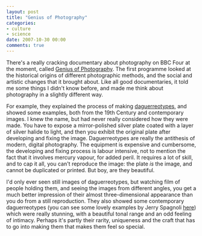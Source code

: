 ```yaml
---
layout: post
title: "Genius of Photography"
categories:
- culture
- science
date: 2007-10-30 00:00
comments: true
---
```


<p>There's a really cracking documentary about photography on BBC Four at the moment, called <a href="http://www.bbc.co.uk/photography/genius/">Genius of Photography</a>. The first programme looked at the historical origins of different photographic methods, and the social and artistic changes that it brought about. Like all good documentaries, it told me some things I didn't know before, and made me think about photography in a slightly different way.</p>

<p>For example, they explained the process of making <a href="http://en.wikipedia.org/wiki/Daguerreotype">daguerreotypes</a>, and showed some examples, both from the 19th Century and contemporary images. I knew the name, but had never really considered how they were made. You have to expose a mirror-polished silver plate coated with a layer of silver halide to light, and then you exhibit the original plate after developing and fixing the image. Daguerreotypes are really the antithesis of modern, digital photography. The equipment is expensive and cumbersome, the developing and fixing process is labour intensive, not to mention the fact that it involves mercury vapour, for added peril. It requires a lot of skill, and to cap it all, you can't reproduce the image: the plate <em>is</em> the image, and cannot be duplicated or printed. But boy, are they beautiful.</p>

<p>I'd only ever seen still images of daguerreotypes, but watching film of people holding them, and seeing the images from different angles, you get a much better impression of their almost three-dimensional appearance than you do from a still reproduction. They also showed some contemporary daguerreotypes (you can see some lovely examples by Jerry Spagnoli <a href="http://www.jerryspagnoli.com/Anatomical%20Folder/daguerreotypeind.html">here</a>) which were really stunning, with a beautiful tonal range and an odd feeling of intimacy. Perhaps it's partly their rarity, uniqueness and the craft that has to go into making them that makes them feel so special.</p>


